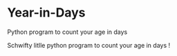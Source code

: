 # Year-in-Days
Python program to count your age in days 


Schwifty litlle python program to count your age in days !


